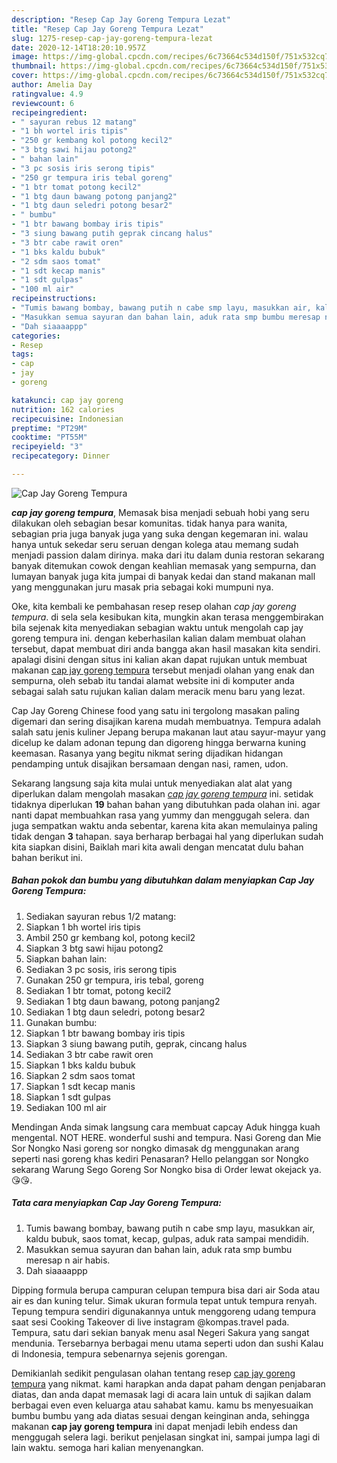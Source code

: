 ```yaml
---
description: "Resep Cap Jay Goreng Tempura Lezat"
title: "Resep Cap Jay Goreng Tempura Lezat"
slug: 1275-resep-cap-jay-goreng-tempura-lezat
date: 2020-12-14T18:20:10.957Z
image: https://img-global.cpcdn.com/recipes/6c73664c534d150f/751x532cq70/cap-jay-goreng-tempura-foto-resep-utama.jpg
thumbnail: https://img-global.cpcdn.com/recipes/6c73664c534d150f/751x532cq70/cap-jay-goreng-tempura-foto-resep-utama.jpg
cover: https://img-global.cpcdn.com/recipes/6c73664c534d150f/751x532cq70/cap-jay-goreng-tempura-foto-resep-utama.jpg
author: Amelia Day
ratingvalue: 4.9
reviewcount: 6
recipeingredient:
- " sayuran rebus 12 matang"
- "1 bh wortel iris tipis"
- "250 gr kembang kol potong kecil2"
- "3 btg sawi hijau potong2"
- " bahan lain"
- "3 pc sosis iris serong tipis"
- "250 gr tempura iris tebal goreng"
- "1 btr tomat potong kecil2"
- "1 btg daun bawang potong panjang2"
- "1 btg daun seledri potong besar2"
- " bumbu"
- "1 btr bawang bombay iris tipis"
- "3 siung bawang putih geprak cincang halus"
- "3 btr cabe rawit oren"
- "1 bks kaldu bubuk"
- "2 sdm saos tomat"
- "1 sdt kecap manis"
- "1 sdt gulpas"
- "100 ml air"
recipeinstructions:
- "Tumis bawang bombay, bawang putih n cabe smp layu, masukkan air, kaldu bubuk, saos tomat, kecap, gulpas, aduk rata sampai mendidih."
- "Masukkan semua sayuran dan bahan lain, aduk rata smp bumbu meresap n air habis."
- "Dah siaaaappp"
categories:
- Resep
tags:
- cap
- jay
- goreng

katakunci: cap jay goreng 
nutrition: 162 calories
recipecuisine: Indonesian
preptime: "PT29M"
cooktime: "PT55M"
recipeyield: "3"
recipecategory: Dinner

---
```



![Cap Jay Goreng Tempura](https://img-global.cpcdn.com/recipes/6c73664c534d150f/751x532cq70/cap-jay-goreng-tempura-foto-resep-utama.jpg)

<b><i>cap jay goreng tempura</i></b>, Memasak bisa menjadi sebuah hobi yang seru dilakukan oleh sebagian besar komunitas. tidak hanya para wanita, sebagian pria juga banyak juga yang suka dengan kegemaran ini. walau hanya untuk sekedar seru seruan dengan kolega atau memang sudah menjadi passion dalam dirinya. maka dari itu dalam dunia restoran sekarang banyak ditemukan cowok dengan keahlian memasak yang sempurna, dan lumayan banyak juga kita jumpai di banyak kedai dan stand makanan mall yang menggunakan juru masak pria sebagai koki mumpuni nya.

Oke, kita kembali ke pembahasan resep resep olahan <i>cap jay goreng tempura</i>. di sela sela kesibukan kita, mungkin akan terasa menggembirakan bila sejenak kita menyediakan sebagian waktu untuk mengolah cap jay goreng tempura ini. dengan keberhasilan kalian dalam membuat olahan tersebut, dapat membuat diri anda bangga akan hasil masakan kita sendiri. apalagi disini dengan situs ini kalian akan dapat rujukan untuk membuat makanan <u>cap jay goreng tempura</u> tersebut menjadi olahan yang enak dan sempurna, oleh sebab itu tandai alamat website ini di komputer anda sebagai salah satu rujukan kalian dalam meracik menu baru yang lezat.

Cap Jay Goreng Chinese food yang satu ini tergolong masakan paling digemari dan sering disajikan karena mudah membuatnya. Tempura adalah salah satu jenis kuliner Jepang berupa makanan laut atau sayur-mayur yang dicelup ke dalam adonan tepung dan digoreng hingga berwarna kuning keemasan. Rasanya yang begitu nikmat sering dijadikan hidangan pendamping untuk disajikan bersamaan dengan nasi, ramen, udon.


Sekarang langsung saja kita mulai untuk menyediakan alat alat yang diperlukan dalam mengolah masakan <u><i>cap jay goreng tempura</i></u> ini. setidak tidaknya diperlukan <b>19</b> bahan bahan yang dibutuhkan pada olahan ini. agar nanti dapat membuahkan rasa yang yummy dan menggugah selera. dan juga sempatkan waktu anda sebentar, karena kita akan memulainya paling tidak dengan <b>3</b> tahapan. saya berharap berbagai hal yang diperlukan sudah kita siapkan disini, Baiklah mari kita awali dengan mencatat dulu bahan bahan berikut ini.

<!--inarticleads1-->

##### Bahan pokok dan bumbu yang dibutuhkan dalam menyiapkan Cap Jay Goreng Tempura:

1. Sediakan  sayuran rebus 1/2 matang:
1. Siapkan 1 bh wortel iris tipis
1. Ambil 250 gr kembang kol, potong kecil2
1. Siapkan 3 btg sawi hijau potong2
1. Siapkan  bahan lain:
1. Sediakan 3 pc sosis, iris serong tipis
1. Gunakan 250 gr tempura, iris tebal, goreng
1. Sediakan 1 btr tomat, potong kecil2
1. Sediakan 1 btg daun bawang, potong panjang2
1. Sediakan 1 btg daun seledri, potong besar2
1. Gunakan  bumbu:
1. Siapkan 1 btr bawang bombay iris tipis
1. Siapkan 3 siung bawang putih, geprak, cincang halus
1. Sediakan 3 btr cabe rawit oren
1. Siapkan 1 bks kaldu bubuk
1. Siapkan 2 sdm saos tomat
1. Siapkan 1 sdt kecap manis
1. Siapkan 1 sdt gulpas
1. Sediakan 100 ml air


Mendingan Anda simak langsung cara membuat capcay Aduk hingga kuah mengental. NOT HERE. wonderful sushi and tempura. Nasi Goreng dan Mie Sor Nongko Nasi goreng sor nongko dimasak dg menggunakan arang seperti nasi goreng khas kediri Penasaran? Hello pelanggan sor Nongko sekarang Warung Sego Goreng Sor Nongko bisa di Order lewat okejack ya.😘😘. 

<!--inarticleads2-->

##### Tata cara menyiapkan Cap Jay Goreng Tempura:

1. Tumis bawang bombay, bawang putih n cabe smp layu, masukkan air, kaldu bubuk, saos tomat, kecap, gulpas, aduk rata sampai mendidih.
1. Masukkan semua sayuran dan bahan lain, aduk rata smp bumbu meresap n air habis.
1. Dah siaaaappp


Dipping formula berupa campuran celupan tempura bisa dari air Soda atau air es dan kuning telur. Simak ukuran formula tepat untuk tempura renyah. Tepung tempura sendiri digunakannya untuk menggoreng udang tempura saat sesi Cooking Takeover di live instagram @kompas.travel pada. Tempura, satu dari sekian banyak menu asal Negeri Sakura yang sangat mendunia. Tersebarnya berbagai menu utama seperti udon dan sushi Kalau di Indonesia, tempura sebenarnya sejenis gorengan. 

Demikianlah sedikit pengulasan olahan tentang resep <u>cap jay goreng tempura</u> yang nikmat. kami harapkan anda dapat paham dengan penjabaran diatas, dan anda dapat memasak lagi di acara lain untuk di sajikan dalam berbagai even even keluarga atau sahabat kamu. kamu bs menyesuaikan bumbu bumbu yang ada diatas sesuai dengan keinginan anda, sehingga makanan <b>cap jay goreng tempura</b> ini dapat menjadi lebih endess dan menggugah selera lagi. berikut penjelasan singkat ini, sampai jumpa lagi di lain waktu. semoga hari kalian menyenangkan.
